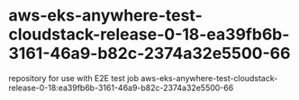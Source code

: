 # aws-eks-anywhere-test-cloudstack-release-0-18-ea39fb6b-3161-46a9-b82c-2374a32e5500-66
repository for use with E2E test job aws-eks-anywhere-test-cloudstack-release-0-18:ea39fb6b-3161-46a9-b82c-2374a32e5500-66

